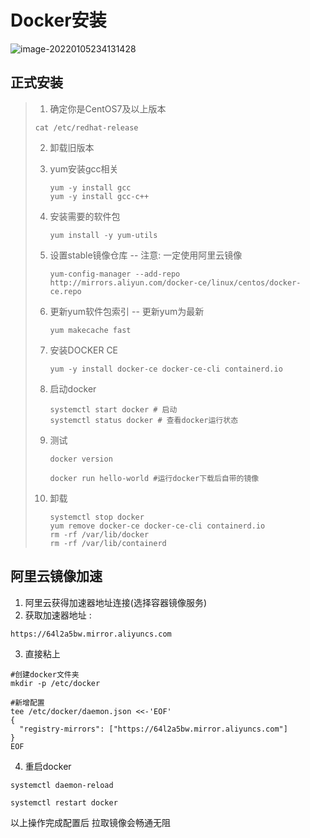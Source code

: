 #  Docker安装

![image-20220105234131428](https://gitee.com/zouyu0310/images/raw/master/img/20220105234138.png)





## 正式安装

> 1. 确定你是CentOS7及以上版本
>
> ```
> cat /etc/redhat-release
> ```
>
> 2. 卸载旧版本
>
> 3. yum安装gcc相关
>
>    ```
>    yum -y install gcc
>    yum -y install gcc-c++
>    ```
>
>    
>
> 4. 安装需要的软件包
>
>    ```
>    yum install -y yum-utils
>    ```
>
>    
>
> 5. 设置stable镜像仓库 -- 注意: 一定使用阿里云镜像
>
>    ```
>    yum-config-manager --add-repo http://mirrors.aliyun.com/docker-ce/linux/centos/docker-ce.repo
>    ```
>
>    
>
> 6. 更新yum软件包索引 -- 更新yum为最新
>
>    ```
>    yum makecache fast
>    ```
>
>    
>
> 7. 安装DOCKER CE
>
>    ```
>    yum -y install docker-ce docker-ce-cli containerd.io
>    ```
>
>    
>
> 8. 启动docker
>
>    ```
>    systemctl start docker # 启动
>    systemctl status docker # 查看docker运行状态
>    ```
>
> 9. 测试
>
>    ```
>    docker version
>    ```
>
>    ```
>    docker run hello-world #运行docker下载后自带的镜像
>    ```
>
> 10. 卸载
>
>     ```
>     systemctl stop docker 
>     yum remove docker-ce docker-ce-cli containerd.io
>     rm -rf /var/lib/docker
>     rm -rf /var/lib/containerd
>     ```
>
>     



## 阿里云镜像加速

1.  阿里云获得加速器地址连接(选择容器镜像服务)
2.  获取加速器地址 :

```
https://64l2a5bw.mirror.aliyuncs.com
```

3. 直接粘上

```
#创建docker文件夹
mkdir -p /etc/docker

#新增配置
tee /etc/docker/daemon.json <<-'EOF'
{
  "registry-mirrors": ["https://64l2a5bw.mirror.aliyuncs.com"]
}
EOF
```

4. 重启docker

```
systemctl daemon-reload

systemctl restart docker
```



以上操作完成配置后 拉取镜像会畅通无阻


